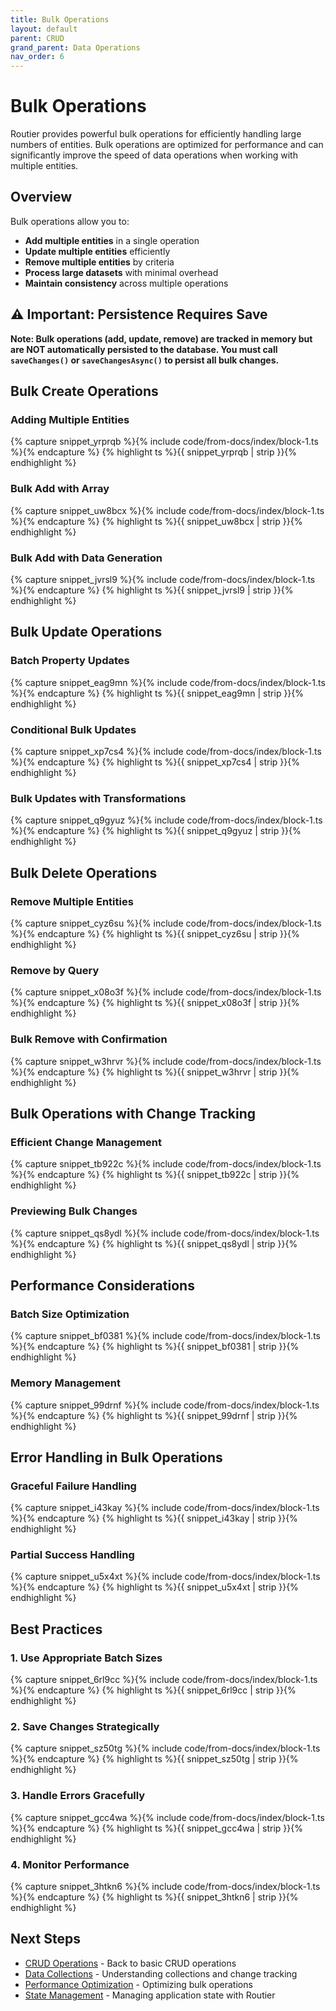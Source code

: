 ```yaml
---
title: Bulk Operations
layout: default
parent: CRUD
grand_parent: Data Operations
nav_order: 6
---
```


# Bulk Operations

Routier provides powerful bulk operations for efficiently handling large numbers of entities. Bulk operations are optimized for performance and can significantly improve the speed of data operations when working with multiple entities.

## Overview

Bulk operations allow you to:

- **Add multiple entities** in a single operation
- **Update multiple entities** efficiently
- **Remove multiple entities** by criteria
- **Process large datasets** with minimal overhead
- **Maintain consistency** across multiple operations

## ⚠️ Important: Persistence Requires Save

**Note: Bulk operations (add, update, remove) are tracked in memory but are NOT automatically persisted to the database. You must call `saveChanges()` or `saveChangesAsync()` to persist all bulk changes.**

## Bulk Create Operations

### Adding Multiple Entities

{% capture snippet_yrprqb %}{% include code/from-docs/index/block-1.ts %}{% endcapture %}
{% highlight ts %}{{ snippet_yrprqb  | strip }}{% endhighlight %}

### Bulk Add with Array

{% capture snippet_uw8bcx %}{% include code/from-docs/index/block-1.ts %}{% endcapture %}
{% highlight ts %}{{ snippet_uw8bcx  | strip }}{% endhighlight %}

### Bulk Add with Data Generation

{% capture snippet_jvrsl9 %}{% include code/from-docs/index/block-1.ts %}{% endcapture %}
{% highlight ts %}{{ snippet_jvrsl9  | strip }}{% endhighlight %}

## Bulk Update Operations

### Batch Property Updates

{% capture snippet_eag9mn %}{% include code/from-docs/index/block-1.ts %}{% endcapture %}
{% highlight ts %}{{ snippet_eag9mn  | strip }}{% endhighlight %}

### Conditional Bulk Updates

{% capture snippet_xp7cs4 %}{% include code/from-docs/index/block-1.ts %}{% endcapture %}
{% highlight ts %}{{ snippet_xp7cs4  | strip }}{% endhighlight %}

### Bulk Updates with Transformations

{% capture snippet_q9gyuz %}{% include code/from-docs/index/block-1.ts %}{% endcapture %}
{% highlight ts %}{{ snippet_q9gyuz  | strip }}{% endhighlight %}

## Bulk Delete Operations

### Remove Multiple Entities

{% capture snippet_cyz6su %}{% include code/from-docs/index/block-1.ts %}{% endcapture %}
{% highlight ts %}{{ snippet_cyz6su  | strip }}{% endhighlight %}

### Remove by Query

{% capture snippet_x08o3f %}{% include code/from-docs/index/block-1.ts %}{% endcapture %}
{% highlight ts %}{{ snippet_x08o3f  | strip }}{% endhighlight %}

### Bulk Remove with Confirmation

{% capture snippet_w3hrvr %}{% include code/from-docs/index/block-1.ts %}{% endcapture %}
{% highlight ts %}{{ snippet_w3hrvr  | strip }}{% endhighlight %}

## Bulk Operations with Change Tracking

### Efficient Change Management

{% capture snippet_tb922c %}{% include code/from-docs/index/block-1.ts %}{% endcapture %}
{% highlight ts %}{{ snippet_tb922c  | strip }}{% endhighlight %}

### Previewing Bulk Changes

{% capture snippet_qs8ydl %}{% include code/from-docs/index/block-1.ts %}{% endcapture %}
{% highlight ts %}{{ snippet_qs8ydl  | strip }}{% endhighlight %}

## Performance Considerations

### Batch Size Optimization

{% capture snippet_bf0381 %}{% include code/from-docs/index/block-1.ts %}{% endcapture %}
{% highlight ts %}{{ snippet_bf0381  | strip }}{% endhighlight %}

### Memory Management

{% capture snippet_99drnf %}{% include code/from-docs/index/block-1.ts %}{% endcapture %}
{% highlight ts %}{{ snippet_99drnf  | strip }}{% endhighlight %}

## Error Handling in Bulk Operations

### Graceful Failure Handling

{% capture snippet_i43kay %}{% include code/from-docs/index/block-1.ts %}{% endcapture %}
{% highlight ts %}{{ snippet_i43kay  | strip }}{% endhighlight %}

### Partial Success Handling

{% capture snippet_u5x4xt %}{% include code/from-docs/index/block-1.ts %}{% endcapture %}
{% highlight ts %}{{ snippet_u5x4xt  | strip }}{% endhighlight %}

## Best Practices

### 1. **Use Appropriate Batch Sizes**

{% capture snippet_6rl9cc %}{% include code/from-docs/index/block-1.ts %}{% endcapture %}
{% highlight ts %}{{ snippet_6rl9cc  | strip }}{% endhighlight %}

### 2. **Save Changes Strategically**

{% capture snippet_sz50tg %}{% include code/from-docs/index/block-1.ts %}{% endcapture %}
{% highlight ts %}{{ snippet_sz50tg  | strip }}{% endhighlight %}

### 3. **Handle Errors Gracefully**

{% capture snippet_gcc4wa %}{% include code/from-docs/index/block-1.ts %}{% endcapture %}
{% highlight ts %}{{ snippet_gcc4wa  | strip }}{% endhighlight %}

### 4. **Monitor Performance**

{% capture snippet_3htkn6 %}{% include code/from-docs/index/block-1.ts %}{% endcapture %}
{% highlight ts %}{{ snippet_3htkn6  | strip }}{% endhighlight %}

## Next Steps

- [CRUD Operations](../README.md) - Back to basic CRUD operations
- [Data Collections](../../data-collections/) - Understanding collections and change tracking
- [Performance Optimization](../../../advanced-features/performance-profiling/) - Optimizing bulk operations
- [State Management](../state-management/) - Managing application state with Routier
